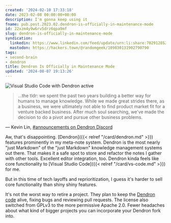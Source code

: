 ```yaml
---
created: '2024-02-10 17:33:18'
date: 2023-02-08 00:00:00+00:00
description: I'm gonna keep using it
fname: pub.post.2023.02.dendron-is-officially-in-maintenance-mode
id: 22xzm4y9w6rv5drz6qpa9mf
slug: dendron-is-officially-in-maintenance-mode
syndication:
  linkedin: https://www.linkedin.com/feed/update/urn:li:share:7029128526574362624/
  mastodon: https://hackers.town/@randomgeek/109830131902790790
tags:
- second-brain
- dendron
title: Dendron Is Officially in Maintenance Mode
updated: '2024-08-07 19:13:26'
---
```


![Visual Studio Code with Dendron active](/assets/img/2023/cover-2023-02-08.png "Dendron notes from Graceful.Dev Reproducible Development with Containers")

> …the tldr: we spent the past two years building a better way for humans to manage knowledge. While we made great strides there, as a business, we were ultimately not able to find product market fit for a venture backed business. After much soul searching, we've made the decision to do a pivot and pursue other business problems.

— Kevin Lin, [\#announcements on Dendron Discord](https://discord.com/channels/717965437182410783/737323300967022732/1072563304289030164)

Aw, that's disappointing. [Dendron]({{< relref "/card/dendron.md" >}}) features prominently in my meta-note system. Dendron is the most nearly "just Markdown" of the "just Markdown" knowledge management systems out there. That makes it a safe spot to store and refactor the notes I gather with other tools. Excellent editor integration, too. Dendron kinda feels like core functionality to [Visual Studio Code]({{< relref "/card/vs-code.md" >}}) for me.

But in this time of tech layoffs and reprioritization, I guess it's harder to sell core functionality than shiny shiny features.

It's not the worst way to retire a project. They plan to keep the [Dendron code](https://github.com/dendronhq/dendron) alive, fixing bugs and reviewing pull requests. The license also switched from GPLv3 to the more permissive Apache 2.0. Fewer headaches about what kind of bigger projects you can incorporate your Dendron fork into.